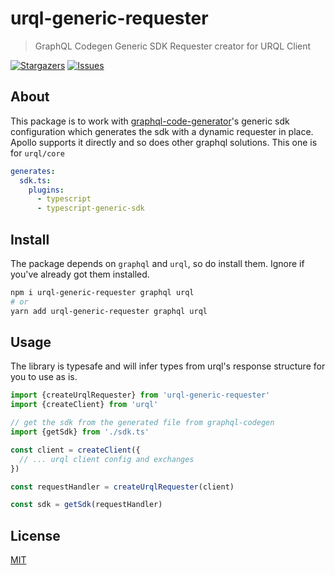 # urql-generic-requester

> GraphQL Codegen Generic SDK Requester creator for URQL Client

[![Stargazers](https://img.shields.io/github/stars/barelyhuman/urql-generic-requester?style=for-the-badge&color=98C379&labelColor=18181b)](https://github.com/barelyhuman/urql-generic-requester/stargazers)
[![Issues](https://img.shields.io/github/issues/barelyhuman/urql-generic-requester?style=for-the-badge&color=98C379&labelColor=18181b)](https://github.com/barelyhuman/urql-generic-requester/issues)


## About

This package is to work with [graphql-code-generator](https://www.graphql-code-generator.com/)'s generic sdk configuration which generates the sdk with a dynamic requester in place. Apollo supports it directly and so does other graphql solutions. This one is for `urql/core`

```yaml
generates:
  sdk.ts:
    plugins:
      - typescript
      - typescript-generic-sdk
```

## Install

The package depends on `graphql` and `urql`, so do install them. Ignore if you've already got them installed.

```sh
npm i urql-generic-requester graphql urql
# or
yarn add urql-generic-requester graphql urql
```

## Usage

The library is typesafe and will infer types from urql's response structure for you to use as is.

```js
import {createUrqlRequester} from 'urql-generic-requester'
import {createClient} from 'urql'

// get the sdk from the generated file from graphql-codegen
import {getSdk} from './sdk.ts'

const client = createClient({
  // ... urql client config and exchanges
})

const requestHandler = createUrqlRequester(client)

const sdk = getSdk(requestHandler)
```

## License

[MIT](/LICENSE)
